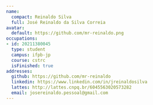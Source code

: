 ```yaml
---
name:
  compact: Reinaldo Silva
  full: José Reinaldo da Silva Correia
avatar:
  default: https://github.com/mr-reinaldo.png
occupations:
- id: 20211380045
  type: student
  campus: ifpb-jp
  course: cstrc
  isFinished: true
addresses:
  github: https://github.com/mr-reinaldo
  linkedin: https://www.linkedin.com/in/jreinaldosilva
  lattes: http://lattes.cnpq.br/6045563020573282
  email: josereinaldo.pessoal@gmail.com
---
```

